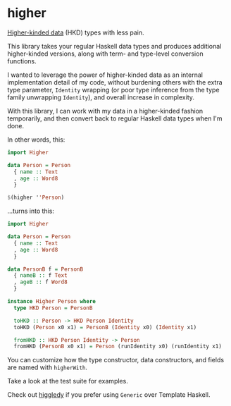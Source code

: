 # higher

[Higher-kinded data][hkd] (HKD) types with less pain.

[hkd]: https://reasonablypolymorphic.com/blog/higher-kinded-data/

This library takes your regular Haskell data types and produces additional
higher-kinded versions, along with term- and type-level conversion functions.

I wanted to leverage the power of higher-kinded data as an internal
implementation detail of my code, without burdening others with the extra type
parameter, `Identity` wrapping (or poor type inference from the type family
unwrapping `Identity`), and overall increase in complexity.

With this library, I can work with my data in a higher-kinded fashion
temporarily, and then convert back to regular Haskell data types when I'm done.

In other words, this:

```haskell
import Higher

data Person = Person
  { name :: Text
  , age :: Word8
  }

$(higher ''Person)
```

...turns into this:

```haskell
import Higher

data Person = Person
  { name :: Text
  , age :: Word8
  }

data PersonB f = PersonB
  { nameB :: f Text
  , ageB :: f Word8
  }

instance Higher Person where
  type HKD Person = PersonB

  toHKD :: Person -> HKD Person Identity
  toHKD (Person x0 x1) = PersonB (Identity x0) (Identity x1)

  fromHKD :: HKD Person Identity -> Person
  fromHKD (PersonB x0 x1) = Person (runIdentity x0) (runIdentity x1)
```

You can customize how the type constructor, data constructors, and fields are
named with `higherWith`.

Take a look at the test suite for examples.

Check out [higgledy](https://github.com/i-am-tom/higgledy) if you prefer using
`Generic` over Template Haskell.
